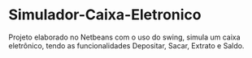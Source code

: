 # Simulador-Caixa-Eletronico
Projeto elaborado no Netbeans com o uso do swing, simula um caixa eletrônico, tendo as funcionalidades Depositar, Sacar, Extrato e Saldo.
